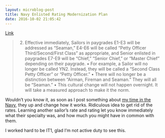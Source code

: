 ```yaml
---
layout: microblog-post
title: Navy Enlisted Rating Modernization Plan
date: 2016-10-02 21:05:42
---
```

[Link][1]

> 2) Effective immediately, Sailors in paygrades E1-E3 will be addressed as “Seaman,” E4-E6 will be called “Petty Officer Third/Second/First Class” as appropriate, and Senior enlisted in paygrades E7-E9 will be “Chief,” “Senior Chief,” or “Master Chief” depending on their paygrade.
> •   For example, a Sailor will no longer be called YN2. Instead, they will be called a “Second Class Petty Officer” or “Petty Officer.”
> •   There will no longer be a distinction between “Airman, Fireman and Seaman.” They will all be “Seaman.”
> •   This cultural change will not happen overnight. It will take a measured approach to make it the norm.

Wouldn’t you know it, as soon as I post something about [my time in the Navy][2], they up and change how it works. Ridiculous idea to get rid of the rates. Learning another sailor’s rate and rating let you know immediately what their specialty was, and how much you might have in common with them. 

I worked hard to be IT1, glad I’m not active duty to see this. 

[1]:	http://navylive.dodlive.mil/2016/09/29/enlisted-rating-modernization-plan-five-things-you-need-to-know/
[2]:	https://jonathanbuys.com/Studying_in_the_Pit
